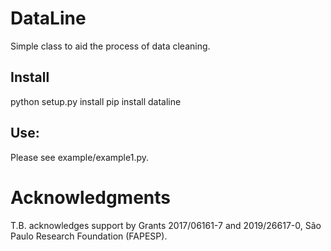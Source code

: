 # DataLine

Simple class to aid the process of data cleaning.

Install
-------

python setup.py install
pip install dataline

Use:
----

Please see example/example1.py.


# Acknowledgments

T.B. acknowledges support by Grants 2017/06161-7 and 2019/26617-0, São Paulo Research Foundation (FAPESP).



